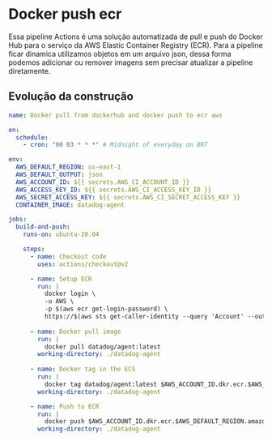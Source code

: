 # Docker push ecr
Essa pipeline Actions é uma solução automatizada de pull e push do Docker Hub para o serviço da AWS Elastic Container Registry (ECR). Para a pipeline ficar dinamica utilizamos objetos em um arquivo json, dessa forma podemos adicionar ou remover imagens sem precisar atualizar a pipeline diretamente. 

## Evolução da construção

```yml
name: Docker pull from dockerhub and docker push to ecr aws

on:
  schedule:
    - cron: "00 03 * * *" # Midnight of everyday on BRT

env:
  AWS_DEFAULT_REGION: us-east-1
  AWS_DEFAULT_OUTPUT: json
  AWS_ACCOUNT_ID: ${{ secrets.AWS_CI_ACCOUNT_ID }}
  AWS_ACCESS_KEY_ID: ${{ secrets.AWS_CI_ACCESS_KEY_ID }}
  AWS_SECRET_ACCESS_KEY: ${{ secrets.AWS_CI_SECRET_ACCESS_KEY }}
  CONTAINER_IMAGE: datadog-agent

jobs:
  build-and-push:
    runs-on: ubuntu-20.04

    steps:
      - name: Checkout code
        uses: actions/checkout@v2

      - name: Setup ECR
        run: |
          docker login \
          -u AWS \
          -p $(aws ecr get-login-password) \
          https://$(aws sts get-caller-identity --query 'Account' --output text).dkr.ecr.$AWS_DEFAULT_REGION.amazonaws.com
          
      - name: Docker pull image
        run: |
          docker pull datadog/agent:latest
        working-directory: ./datadog-agent
        
      - name: Docker tag in the ECS
        run: |
          docker tag datadog/agent:latest $AWS_ACCOUNT_ID.dkr.ecr.$AWS_DEFAULT_REGION.amazonaws.com/$CONTAINER_IMAGE:latest
        working-directory: ./datadog-agent

      - name: Push to ECR
        run: |
          docker push $AWS_ACCOUNT_ID.dkr.ecr.$AWS_DEFAULT_REGION.amazonaws.com/$CONTAINER_IMAGE:latest
        working-directory: ./datadog-agent
```
